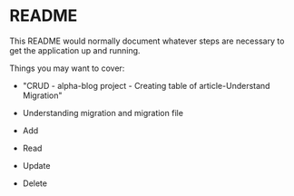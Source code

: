 # README

This README would normally document whatever steps are necessary to get the
application up and running.

Things you may want to cover:

* "CRUD - alpha-blog project - Creating table of article-Understand Migration"

*  Understanding migration and migration file

* Add

* Read

* Update

* Delete


